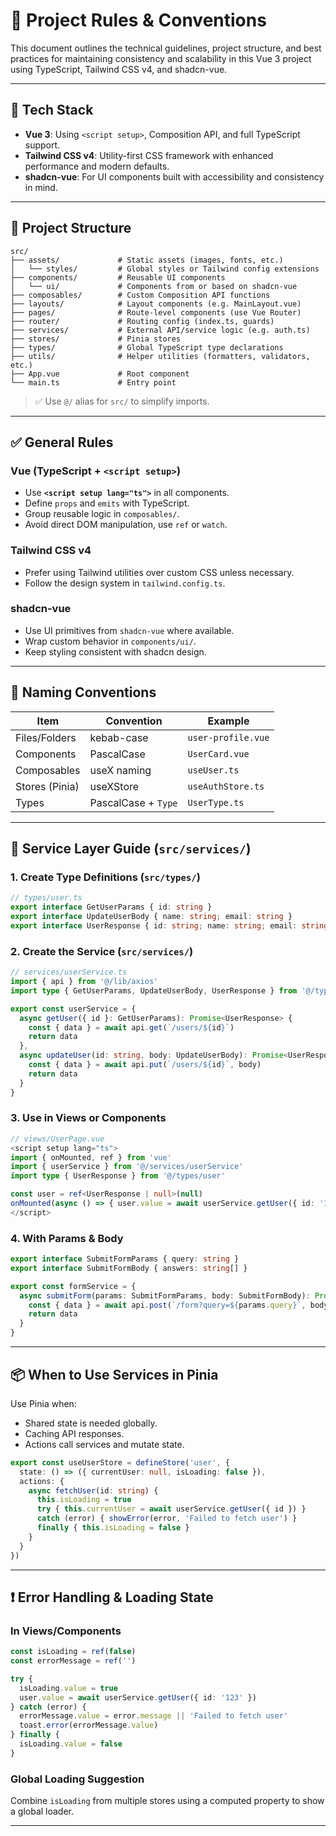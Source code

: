 # 📘 Project Rules & Conventions

This document outlines the technical guidelines, project structure, and best practices for maintaining consistency and scalability in this Vue 3 project using TypeScript, Tailwind CSS v4, and shadcn-vue.

---

## 🔧 Tech Stack

- **Vue 3**: Using `<script setup>`, Composition API, and full TypeScript support.
- **Tailwind CSS v4**: Utility-first CSS framework with enhanced performance and modern defaults.
- **shadcn-vue**: For UI components built with accessibility and consistency in mind.

---

## 🧱 Project Structure

```
src/
├── assets/             # Static assets (images, fonts, etc.)
│   └── styles/         # Global styles or Tailwind config extensions
├── components/         # Reusable UI components
│   └── ui/             # Components from or based on shadcn-vue
├── composables/        # Custom Composition API functions
├── layouts/            # Layout components (e.g. MainLayout.vue)
├── pages/              # Route-level components (use Vue Router)
├── router/             # Routing config (index.ts, guards)
├── services/           # External API/service logic (e.g. auth.ts)
├── stores/             # Pinia stores
├── types/              # Global TypeScript type declarations
├── utils/              # Helper utilities (formatters, validators, etc.)
├── App.vue             # Root component
└── main.ts             # Entry point
```

> ✅ Use `@/` alias for `src/` to simplify imports.

---

## ✅ General Rules

### Vue (TypeScript + `<script setup>`)
- Use **`<script setup lang="ts">`** in all components.
- Define `props` and `emits` with TypeScript.
- Group reusable logic in `composables/`.
- Avoid direct DOM manipulation, use `ref` or `watch`.

### Tailwind CSS v4
- Prefer using Tailwind utilities over custom CSS unless necessary.
- Follow the design system in `tailwind.config.ts`.

### shadcn-vue
- Use UI primitives from `shadcn-vue` where available.
- Wrap custom behavior in `components/ui/`.
- Keep styling consistent with shadcn design.

---

## 📂 Naming Conventions

| Item              | Convention             | Example              |
|-------------------|------------------------|----------------------|
| Files/Folders     | kebab-case             | `user-profile.vue`   |
| Components        | PascalCase             | `UserCard.vue`       |
| Composables       | useX naming            | `useUser.ts`         |
| Stores (Pinia)    | useXStore              | `useAuthStore.ts`    |
| Types             | PascalCase + `Type`    | `UserType.ts`        |

---

## 🔌 Service Layer Guide (`src/services/`)

### 1. Create Type Definitions (`src/types/`)
```ts
// types/user.ts
export interface GetUserParams { id: string }
export interface UpdateUserBody { name: string; email: string }
export interface UserResponse { id: string; name: string; email: string }
```

### 2. Create the Service (`src/services/`)
```ts
// services/userService.ts
import { api } from '@/lib/axios'
import type { GetUserParams, UpdateUserBody, UserResponse } from '@/types/user'

export const userService = {
  async getUser({ id }: GetUserParams): Promise<UserResponse> {
    const { data } = await api.get(`/users/${id}`)
    return data
  },
  async updateUser(id: string, body: UpdateUserBody): Promise<UserResponse> {
    const { data } = await api.put(`/users/${id}`, body)
    return data
  }
}
```

### 3. Use in Views or Components
```ts
// views/UserPage.vue
<script setup lang="ts">
import { onMounted, ref } from 'vue'
import { userService } from '@/services/userService'
import type { UserResponse } from '@/types/user'

const user = ref<UserResponse | null>(null)
onMounted(async () => { user.value = await userService.getUser({ id: '123' }) })
</script>
```

### 4. With Params & Body
```ts
export interface SubmitFormParams { query: string }
export interface SubmitFormBody { answers: string[] }

export const formService = {
  async submitForm(params: SubmitFormParams, body: SubmitFormBody): Promise<FormResponse> {
    const { data } = await api.post(`/form?query=${params.query}`, body)
    return data
  }
}
```

---

## 📦 When to Use Services in Pinia

Use Pinia when:
- Shared state is needed globally.
- Caching API responses.
- Actions call services and mutate state.

```ts
export const useUserStore = defineStore('user', {
  state: () => ({ currentUser: null, isLoading: false }),
  actions: {
    async fetchUser(id: string) {
      this.isLoading = true
      try { this.currentUser = await userService.getUser({ id }) }
      catch (error) { showError(error, 'Failed to fetch user') }
      finally { this.isLoading = false }
    }
  }
})
```

---

## ❗ Error Handling & Loading State

### In Views/Components
```ts
const isLoading = ref(false)
const errorMessage = ref('')

try {
  isLoading.value = true
  user.value = await userService.getUser({ id: '123' })
} catch (error) {
  errorMessage.value = error.message || 'Failed to fetch user'
  toast.error(errorMessage.value)
} finally {
  isLoading.value = false
}
```

### Global Loading Suggestion
Combine `isLoading` from multiple stores using a computed property to show a global loader.

---